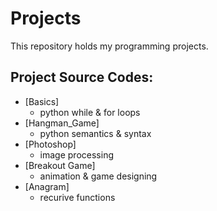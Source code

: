 # Projects
This repository holds my programming projects.


## Project Source Codes:
* [Basics]
  * python while & for loops
* [Hangman_Game]
  * python semantics & syntax
* [Photoshop]
  * image processing
* [Breakout Game]
  * animation & game designing
* [Anagram]
  * recurive functions
